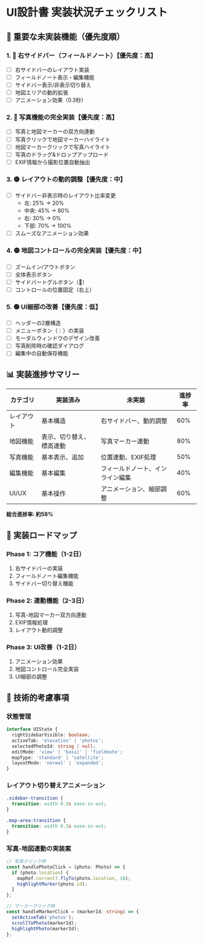 # UI設計書 実装状況チェックリスト

## 🎯 重要な未実装機能（優先度順）

### 1. 🔴 右サイドバー（フィールドノート）【優先度：高】
- [ ] 右サイドバーのレイアウト実装
- [ ] フィールドノート表示・編集機能
- [ ] サイドバー表示/非表示切り替え
- [ ] 地図エリアの動的拡張
- [ ] アニメーション効果（0.3秒）

### 2. 🔴 写真機能の完全実装【優先度：高】
- [ ] 写真と地図マーカーの双方向連動
- [ ] 写真クリックで地図マーカーハイライト
- [ ] 地図マーカークリックで写真ハイライト
- [ ] 写真のドラッグ&ドロップアップロード
- [ ] EXIF情報から撮影位置自動抽出

### 3. 🟡 レイアウトの動的調整【優先度：中】
- [ ] サイドバー非表示時のレイアウト比率変更
  - 左: 25% → 20%
  - 中央: 45% → 80%
  - 右: 30% → 0%
  - 下部: 70% → 100%
- [ ] スムーズなアニメーション効果

### 4. 🟡 地図コントロールの完全実装【優先度：中】
- [ ] ズームイン/アウトボタン
- [ ] 全体表示ボタン
- [ ] サイドバートグルボタン（📝）
- [ ] コントロールの位置固定（右上）

### 5. 🟢 UI細部の改善【優先度：低】
- [ ] ヘッダーの2層構造
- [ ] メニューボタン（⋮）の実装
- [ ] モーダルウィンドウのデザイン改善
- [ ] 写真削除時の確認ダイアログ
- [ ] 編集中の自動保存機能

## 📊 実装進捗サマリー

| カテゴリ | 実装済み | 未実装 | 進捗率 |
|---------|---------|--------|--------|
| レイアウト | 基本構造 | 右サイドバー、動的調整 | 60% |
| 地図機能 | 表示、切り替え、標高連動 | 写真マーカー連動 | 80% |
| 写真機能 | 基本表示、追加 | 位置連動、EXIF処理 | 50% |
| 編集機能 | 基本編集 | フィールドノート、インライン編集 | 40% |
| UI/UX | 基本操作 | アニメーション、細部調整 | 60% |

**総合進捗率: 約58%**

## 🚀 実装ロードマップ

### Phase 1: コア機能（1-2日）
1. 右サイドバーの実装
2. フィールドノート編集機能
3. サイドバー切り替え機能

### Phase 2: 連動機能（2-3日）
1. 写真-地図マーカー双方向連動
2. EXIF情報処理
3. レイアウト動的調整

### Phase 3: UI改善（1-2日）
1. アニメーション効果
2. 地図コントロール完全実装
3. UI細部の調整

## 🔧 技術的考慮事項

### 状態管理
```typescript
interface UIState {
  rightSidebarVisible: boolean;
  activeTab: 'elevation' | 'photos';
  selectedPhotoId: string | null;
  editMode: 'view' | 'basic' | 'fieldnote';
  mapType: 'standard' | 'satellite';
  layoutMode: 'normal' | 'expanded';
}
```

### レイアウト切り替えアニメーション
```css
.sidebar-transition {
  transition: width 0.3s ease-in-out;
}

.map-area-transition {
  transition: width 0.3s ease-in-out;
}
```

### 写真-地図連動の実装案
```typescript
// 写真クリック時
const handlePhotoClick = (photo: Photo) => {
  if (photo.location) {
    mapRef.current?.flyTo(photo.location, 16);
    highlightMarker(photo.id);
  }
};

// マーカークリック時
const handleMarkerClick = (markerId: string) => {
  setActiveTab('photos');
  scrollToPhoto(markerId);
  highlightPhoto(markerId);
};
```